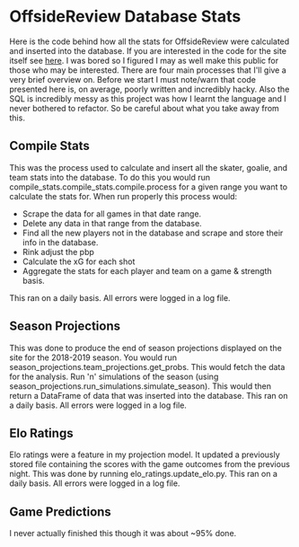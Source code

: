 # OffsideReview Database Stats

Here is the code behind how all the stats for OffsideReview were calculated and inserted into the database. If you are interested in the code for the site itself see [here](https://github.com/HarryShomer/OffsideReview). I was bored so I figured I may as well make this public for those who may be interested. There are four main processes that I'll give a very brief overview on. Before we start I must note/warn that code presented here is, on average, poorly written and incredibly hacky. Also the SQL is incredibly messy as this project was how I learnt the language and I never bothered to refactor. So be careful about what you take away from this. 

## Compile Stats

This was the process used to calculate and insert all the skater, goalie, and team stats into the database. To do this you would run compile\_stats.compile\_stats.compile.process for a given range you want to calculate the stats for. When run properly this process would:

- Scrape the data for all games in that date range.
- Delete any data in that range from the database.
- Find all the new players not in the database and scrape and store their info in the database.
- Rink adjust the pbp 
- Calculate the xG for each shot
- Aggregate the stats for each player and team on a game & strength basis.

This ran on a daily basis. All errors were logged in a log file. 


## Season Projections

This was done to produce the end of season projections displayed on the site for the 2018-2019 season. You would run season\_projections.team\_projections.get\_probs. This would fetch the data for the analysis. Run 'n' simulations of the season (using season\_projections.run_simulations.simulate\_season). This would then return a DataFrame of data that was inserted into the database. This ran on a daily basis. All errors were logged in a log file. 


## Elo Ratings

Elo ratings were a feature in my projection model. It updated a previously stored file containing the scores with the game outcomes from the previous night. This was done by running elo\_ratings.update\_elo.py. This ran on a daily basis. All errors were logged in a log file. 


## Game Predictions

I never actually finished this though it was about ~95% done. 
